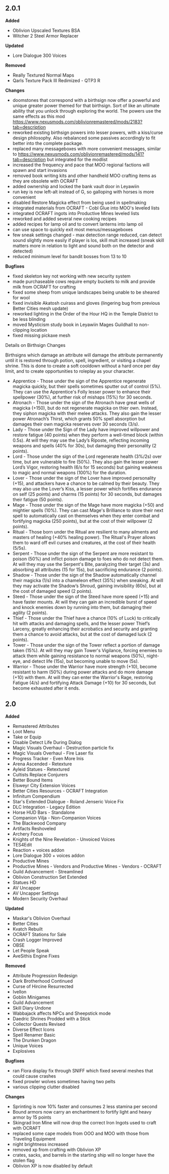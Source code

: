 ## **2.0.1**

**Added**
- Oblivion Upscaled Textures BSA
- Witcher 2 Steel Armor Replacer

**Updated**
- Lore Dialogue 300 Voices

**Removed**
- Really Textured Normal Maps
- Qarls Texture Pack III Redimized - QTP3 R

**Changes**
- doomstones that correspond with a birthsign now offer a powerful and unique greater power themed for that birthsign. Sort of like an ultimate ability that you unlock through exploring the world. The powers use the same effects as this mod https://www.nexusmods.com/oblivionremastered/mods/2183?tab=description
- reworked existing birthsign powers into lesser powers, with a kiss/curse design philosophy. Also rebalanced some passives accordingly to fit better into the complete package.
- replaced many messageboxes with more convenient messages, similar to https://www.nexusmods.com/oblivionremastered/mods/141?tab=description but integrated for the modlist
- increased the frequency and pace that MOO regional factions will spawn and start invasions
- removed book writing kits and other handheld MOO crafting items as they are obsolete with OCRAFT
- added ownership and locked the bank vault door in Leyawiin
- run key is now left-alt instead of G, so galloping with horses is more convenient
- disabled Restore Magicka effect from being used in spellmaking
- integrated materials from OCRAFT - Cobl Glue into MOO's leveled lists
- integrated OCRAFT ingots into Productive Mines leveled lists
- reworked and added several new cooking recipes
- added recipes for lamp oil and to convert lanterns into lamp oil
- can use space to quickly exit most menus/messageboxes
- few sneak settings changed - max detection range reduced, can detect sound slightly more easily if player is los, skill mult increased (sneak skill matters more in relation to light and sound both on the detector and detected)
- reduced minimum level for bandit bosses from 13 to 10

**Bugfixes**
- fixed skeleton key not working with new security system
- made purchaseable cows require empty buckets to milk and provide milk from OCRAFT for crafting
- fixed some sheep from unique landscapes being unable to be sheared for wool
- fixed invisible Akatosh cuirass and gloves (lingering bug from previous Better Cities mesh update)
- reworked lighting in the Order of the Hour HQ in the Temple District to be less blinding
- moved Mysticism study book in Leyawiin Mages Guildhall to non-clipping location
- fixed missing pickaxe mesh

Details on Birthsign Changes

Birthsigns which damage an attribute will damage the attribute permanently until it is restored through potion, spell, ingredient, or visiting a chapel shrine. This is done to create a soft cooldown without a hard once per day limit, and to create opportunities to roleplay as your character.

- Apprentice - Those under the sign of the Apprentice regenerate magicka quickly, but their spells sometimes sputter out of control (5%). They can use the Apprentice's Folly lesser power to enhance their spellpower (30%), at further risk of mishaps (15%) for 30 seconds.
- Atronach - Those under the sign of the Atronach have great wells of magicka (+150), but do not regenerate magicka on thier own. Instead, they siphon magicka with their melee attacks. They also gain the lesser power Atronach’s Thirst, which grants 50% spell absorption but damages their own magicka reserves over 30 seconds (3/s).
- Lady - Those under the Sign of the Lady have improved willpower and restore fatigue (40 points) when they perform a well-timed block (within 0.5s). At will they may use the Lady’s Riposte, reflecting incoming weapons and spells (40% for 30s), but damaging their personality (2 points).
- Lord - Those under the sign of the Lord regenerate health (3%/2s) over time, but are vulnerable to fire (50%). They also gain the lesser power Lord’s Vigor, restoring health (6/s for 15 seconds) but gaining weakness to magic and normal weapons (100%) for the duration.
- Lover - Those under the sign of the Lover have improved personality (+15), and attackers have a chance to be calmed by their beauty. They may also use the Lover’s Kiss, a lesser power which fortifies endurance on self (25 points) and charms (15 points) for 30 seconds, but damages their fatigue (50 points).
- Mage - Those under the sign of the Mage have more magicka (+50) and mightier spells (10%). They can cast Mage's Brilliance to store their next spell to automatically cast on themselves when they enter combat and fortifying magicka (250 points), but at the cost of their willpower (2 points).
- Ritual - Those born under the Ritual are resilient to many ailments and masters of healing (+40% healing power). The Ritual's Prayer allows them to ward off evil curses and creatures, at the cost of their health (5/5s).
- Serpent - Those under the sign of the Serpent are more resistant to poison (50%) and inflict poison damage to foes who do not detect them. At will they may use the Serpent's Bite, paralyzing their target (3s) and absorbing all attributes (15 for 15s), but sacrificing endurance (2 points).
- Shadow - Those under the sign of the Shadow automatically channel their magicka (1/s) into a chameleon effect (35%) when sneaking. At will they may activate the Shadow’s Shroud, gaining invisibility (60s), but at the cost of damaged speed (2 points).
- Steed - Those under the sign of the Steed have more speed (+15) and have faster mounts. At will they can gain an incredible burst of speed and knock enemies down by running into them, but damaging their agility (2 points).
- Thief - Those under the Thief have a chance (10% of Luck) to critically hit with attacks and damaging spells, and the lesser power Thief’s Larceny, greatly enhancing their acrobatics and security and granting them a chance to avoid attacks, but at the cost of damaged luck (2 points).
- Tower - Those under the sign of the Tower reflect a portion of damage taken (15%). At will they may gain Tower's Vigilance, forcing enemies to attack them while gaining resistance to normal weapons (50%), night-eye, and detect life (15s), but becoming unable to move (5s).
- Warrior - Those under the Warrior have more strength (+10), become resistant to harm (50%) during power attacks and do more damage (+10) with them. At will they can enter the Warrior's Rage, restoring Fatigue (4/s) and fortifying Attack Damage (+10) for 30 seconds, but become exhausted after it ends.

## 2.0

**Added**
- Remastered Attributes
- Loot Menu
- Take or Equip
- Disable Detect Life During Dialog
- Magic Visuals Overhaul - Destruction particle fix
- Magic Visuals Overhaul - Fire Laser fix
- Progress Tracker - Even More Inis
- Arena Ascended - Retexture
- Ayleid Statues - Retextured
- Cultists Replace Conjurers
- Better Bound Items
- Elsweyr City Extension Voices
- Better Cities Resources - OCRAFT Integration
- Infinitum Compendium
- Star's Extended Dialogue - Roland Jenseric Voice Fix
- DLC Integration - Legacy Edition
- Horse HUD Bars - Standalone
- Companion Vilja - Non-Companion Voices
- The Blackwood Company
- Artifacts Reshoveled
- Archery Focus
- Knights of the Nine Revelation - Unvoiced Voices
- TES4Edit
- Reaction + voices addon
- Lore Dialogue 300 + voices addon
- Productive Mines
- Productive Mines - Vendors and Productive Mines - Vendors - OCRAFT
- Guild Advancement - Streamlined
- Oblivion Construction Set Extended
- Statues HD
- AV Uncapper
 - AV Uncapper Settings
- Modern Security Overhaul

**Updated**
- Maskar's Oblivion Overhaul
- Better Cities
- Kvatch Rebuilt
- OCRAFT Stations for Sale
- Crash Logger Improved
- OBSE
- Let People Speak
- AveSithis Engine Fixes

**Removed**
- Attribute Progression Redesign
- Dark Brotherhood Continued
- Curse of Hircine Resurrected
- Ivellon
- Goblin Minigames
- Guild Advancement
- Skill Diary Undone
- Wabbajack affects NPCs and Sheepstick mode
- Daedric Shrines Prodded with a Stick
- Collector Quests Revised
- Diverse Effect Icons
- Spell Renamer Basic
- The Drunken Dragon
- Unique Voices
- Explosives

**Bugfixes**
- ran Flora display fix through SNIFF which fixed several meshes that could cause crashes
- fixed prowler wolves sometimes having two pelts
- various clipping clutter disabled

**Changes**
- Sprinting is now 10% faster and consumes 2 less stamina per second
- Bound armors now carry an enchantment to fortify light and heavy armor by 15 points
- Skingrad Iron Mine will now drop the correct Iron Ingots used to craft with OCRAFT
- replaced some cape models from OOO and MOO with those from Traveling Equipment
- night brightness increased
- removed xp from crafting with Oblivion XP
- crates, sacks, and barrels in the starting ship will no longer have the stolen flag
- Oblivion XP is now disabled by default
